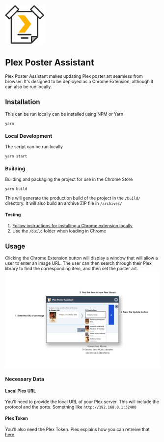 ![Plex Poster Assistant Logo](./public/icons/favicon-128.png)

# Plex Poster Assistant
Plex Poster Assistant makes updating Plex poster art seamless from browser. It's designed to be deployed as a Chrome Extension, although it can also be run locally.

## Installation
This can be run locally can be installed using NPM or Yarn
```
yarn
```
### Local Development
The script can be run locally
```
yarn start
```

### Building
Building and packaging the project for use in the Chrome Store
```
yarn build
```
This will generate the production build of the project in the `/build/` directory. It will also build an archive ZIP file in `/archives/`

#### Testing
1. [Follow instructions for installing a Chrome extension locally](https://medium.com/@aabroo.jalil/how-to-test-a-chrome-extension-locally-step-by-step-guide-852e4622d4c7)
2. Use the `/build` folder when loading in Chrome


## Usage
Clicking the Chrome Extension button will display a window that will allow a user to enter an image URL. The user can then search through their Plex library to find the corresponding item, and then set the poster art.
![Plex Poster Assistant screenshot](./screenshots//screen01.png)

### Necessary Data
#### Local Plex URL
You'll need to provide the local URL of your Plex server. This will include the protocol and the ports. Something like `http://192.168.0.1:32400`
#### Plex Token
You'll also need the Plex Token. Plex explains how you can retreive that [here](https://support.plex.tv/articles/204059436-finding-an-authentication-token-x-plex-token/)
